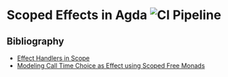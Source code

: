 # Scoped Effects in Agda ![CI Pipeline](https://github.com/JonasHoefer/scoped-effects-agda/workflows/CI%20Pipeline/badge.svg)

## Bibliography

- [Effect Handlers in Scope][paper/WuSH14]
- [Modeling Call Time Choice as Effect using Scoped Free Monads][thesis/Bunkenburg19]

[paper/WuSH14]:
  http://www.cs.ox.ac.uk/people/nicolas.wu/papers/Scope.pdf
  "Effect Handlers in Scope "
  
[thesis/Bunkenburg19]:
  https://bunkenburg.net/papers/ModelingCallTimeChoiceAsEffect.pdf
  "Modeling Call-Time Choice as Effect using Scoped Free Monads"
